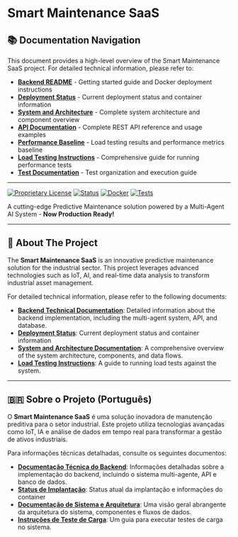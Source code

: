 # Smart Maintenance SaaS

## 📚 Documentation Navigation

This document provides a high-level overview of the Smart Maintenance SaaS project. For detailed technical information, please refer to:

- **[Backend README](./smart-maintenance-saas/README.md)** - Getting started guide and Docker deployment instructions
- **[Deployment Status](./smart-maintenance-saas/docs/DEPLOYMENT_STATUS.md)** - Current deployment status and container information
- **[System and Architecture](./smart-maintenance-saas/docs/SYSTEM_AND_ARCHITECTURE.md)** - Complete system architecture and component overview
- **[API Documentation](./smart-maintenance-saas/docs/api.md)** - Complete REST API reference and usage examples  
- **[Performance Baseline](./smart-maintenance-saas/docs/PERFORMANCE_BASELINE.md)** - Load testing results and performance metrics baseline
- **[Load Testing Instructions](./smart-maintenance-saas/docs/LOAD_TESTING_INSTRUCTIONS.md)** - Comprehensive guide for running performance tests
- **[Test Documentation](./smart-maintenance-saas/tests/README.md)** - Test organization and execution guide

---

[![Proprietary License](https://img.shields.io/badge/License-Proprietary-red.svg)](./LICENSE)
[![Status](https://img.shields.io/badge/Status-Production%20Ready-brightgreen)](.)
[![Docker](https://img.shields.io/badge/Docker-Ready-blue)](.)
[![Tests](https://img.shields.io/badge/Tests-409%20Passed-brightgreen)](.)

A cutting-edge Predictive Maintenance solution powered by a Multi-Agent AI System - **Now Production Ready!**

---

## 🎯 About The Project

The **Smart Maintenance SaaS** is an innovative predictive maintenance solution for the industrial sector. This project leverages advanced technologies such as IoT, AI, and real-time data analysis to transform industrial asset management.

For detailed technical information, please refer to the following documents:

- **[Backend Technical Documentation](./smart-maintenance-saas/README.md)**: Detailed information about the backend implementation, including the multi-agent system, API, and database.
- **[Deployment Status](./smart-maintenance-saas/docs/DEPLOYMENT_STATUS.md)**: Current deployment status and container information
- **[System and Architecture Documentation](./smart-maintenance-saas/docs/SYSTEM_AND_ARCHITECTURE.md)**: A comprehensive overview of the system architecture, components, and data flows.
- **[Load Testing Instructions](./smart-maintenance-saas/docs/LOAD_TESTING_INSTRUCTIONS.md)**: A guide to running load tests against the system.

---

## 🇧🇷 Sobre o Projeto (Português)

O **Smart Maintenance SaaS** é uma solução inovadora de manutenção preditiva para o setor industrial. Este projeto utiliza tecnologias avançadas como IoT, IA e análise de dados em tempo real para transformar a gestão de ativos industriais.

Para informações técnicas detalhadas, consulte os seguintes documentos:

- **[Documentação Técnica do Backend](./smart-maintenance-saas/README.md)**: Informações detalhadas sobre a implementação do backend, incluindo o sistema multi-agente, API e banco de dados.
- **[Status de Implantação](./smart-maintenance-saas/docs/DEPLOYMENT_STATUS.md)**: Status atual da implantação e informações do container
- **[Documentação de Sistema e Arquitetura](./smart-maintenance-saas/docs/SYSTEM_AND_ARCHITECTURE.md)**: Uma visão geral abrangente da arquitetura do sistema, componentes e fluxos de dados.
- **[Instruções de Teste de Carga](./smart-maintenance-saas/docs/LOAD_TESTING_INSTRUCTIONS.md)**: Um guia para executar testes de carga no sistema.